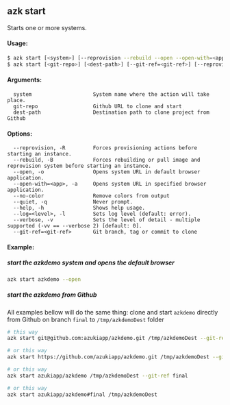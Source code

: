 ## azk start

  Starts one or more systems.

#### Usage:

```bash
$ azk start [<system>] [--reprovision --rebuild --open --open-with=<app>] [-qh] [-l=<level>] [-v]...
$ azk start [<git-repo>] [<dest-path>] [--git-ref=<git-ref>] [--reprovision --rebuild --open --open-with=<app>] [-qh] [-l=<level>] [-v]...
```

#### Arguments:

```
  system                    System name where the action will take place.
  git-repo                  Github URL to clone and start
  dest-path                 Destination path to clone project from Github
```

#### Options:

```
  --reprovision, -R         Forces provisioning actions before starting an instance.
  --rebuild, -B             Forces rebuilding or pull image and reprovision system before starting an instance.
  --open, -o                Opens system URL in default browser application.
  --open-with=<app>, -a     Opens system URL in specified browser application.
  --no-color                Remove colors from output
  --quiet, -q               Never prompt.
  --help, -h                Shows help usage.
  --log=<level>, -l         Sets log level (default: error).
  --verbose, -v             Sets the level of detail - multiple supported (-vv == --verbose 2) [default: 0].
  --git-ref=<git-ref>       Git branch, tag or commit to clone
```

#### Example:

##### start the azkdemo system and opens the default browser

```bash
azk start azkdemo --open
```

##### start the azkdemo from Github

All examples bellow will do the same thing: clone and start `azkdemo` directly from Github on branch `final` to `/tmp/azkdemoDest` folder

```bash
# this way
azk start git@github.com:azukiapp/azkdemo.git /tmp/azkdemoDest --git-ref final

# or this way
azk start https://github.com/azukiapp/azkdemo.git /tmp/azkdemoDest --git-ref final

# or this way
azk start azukiapp/azkdemo /tmp/azkdemoDest --git-ref final

# or this way
azk start azukiapp/azkdemo#final /tmp/azkdemoDest
```
